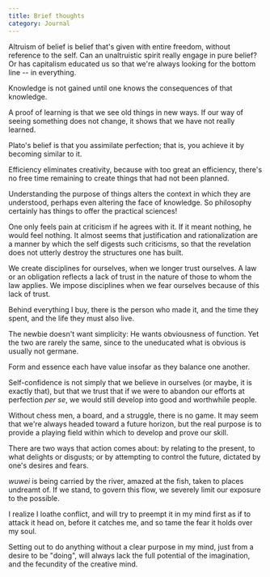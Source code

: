 ```yaml
---
title: Brief thoughts
category: Journal
---
```


Altruism of belief is belief that's given with entire freedom, without
reference to the self.  Can an unaltruistic spirit really engage in pure
belief?  Or has capitalism educated us so that we're always looking for
the bottom line -- in everything.

Knowledge is not gained until one knows the consequences of that
knowledge.

A proof of learning is that we see old things in new ways.  If our way
of seeing something does not change, it shows that we have not really
learned.

Plato's belief is that you assimilate perfection; that is, you achieve
it by becoming similar to it.

Efficiency eliminates creativity, because with too great an efficiency,
there's no free time remaining to create things that had not been
planned.

Understanding the purpose of things alters the context in which they are
understood, perhaps even altering the face of knowledge.  So philosophy
certainly has things to offer the practical sciences!

One only feels pain at criticism if he agrees with it.  If it meant
nothing, he would feel nothing.  It almost seems that justification and
rationalization are a manner by which the self digests such criticisms,
so that the revelation does not utterly destroy the structures one has
built.

We create disciplines for ourselves, when we longer trust ourselves.  A
law or an obligation reflects a lack of trust in the nature of those to
whom the law applies.  We impose disciplines when we fear ourselves
because of this lack of trust.

Behind everything I buy, there is the person who made it, and the time
they spent, and the life they must also live.

The newbie doesn't want simplicity: He wants obviousness of function.
Yet the two are rarely the same, since to the uneducated what is obvious
is usually not germane.

Form and essence each have value insofar as they balance one another.

Self-confidence is not simply that we believe in ourselves (or maybe, it
is exactly that), but that we trust that if we were to abandon our
efforts at perfection *per se*, we would still develop into good and
worthwhile people.

Without chess men, a board, and a struggle, there is no game.  It may
seem that we're always headed toward a future horizon, but the real
purpose is to provide a playing field within which to develop and prove
our skill.

There are two ways that action comes about: by relating to the present,
to what delights or disgusts; or by attempting to control the future,
dictated by one's desires and fears.

*wuwei* is being carried by the river, amazed at the fish, taken to places
undreamt of.  If we stand, to govern this flow, we severely limit our
exposure to the possible.

I realize I loathe conflict, and will try to preempt it in my mind first
as if to attack it head on, before it catches me, and so tame the fear
it holds over my soul.

Setting out to do anything without a clear purpose in my mind, just from
a desire to be "doing", will always lack the full potential of the
imagination, and the fecundity of the creative mind.


